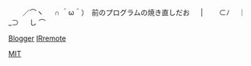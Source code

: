 

　　／⌒ヽ
　 ∩ ＾ω＾）　前のプログラムの焼き直しだお
　 |　　 ⊂ﾉ
　｜　　 _⊃
　 し ⌒
  
[Blogger](https://tatanabe.blogspot.com/2025/02/stm32.html)
[IRremote](https://github.com/wataoxp/IRremote)

[MIT](https://github.com/wataoxp/simple_IR/blob/main/LICENSE)
